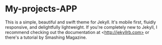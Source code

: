 # My-projects-APP
This is a simple, beautiful and swift theme for Jekyll. It's mobile first, fluidly responsive, and delightfully lightweight.  If you're completely new to Jekyll, I recommend checking out the documentation at &lt;http://jekyllrb.com> or there's a tutorial by Smashing Magazine.
